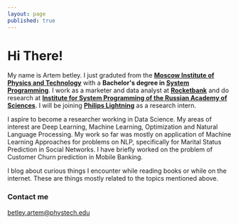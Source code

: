 ```yaml
---
layout: page
published: true
---
```


# Hi There!
My name is Artem betley. I just graduted from the **[Moscow Institute of Physics and Technology](https://www.mipt.ru/)** with a **Bachelor's degree in [System Programming](https://ispras.ru/)**. I work as a marketer and data analyst at **[Rocketbank](https://www.rocketbank.ru/)** and do research at **[Institute for System Programming of the Russian Academy of Sciences](https://ispras.ru/)**. I will be joining **[Philips Lightning](https://www.lighting.philips.com)** as a research intern.

I aspire to become a researcher working in Data Science. My areas of interest are Deep Learning, Machine Learning, Optimization and Natural Language Processing. My work so far was mostly on application of Machine Learning Approaches for problems on NLP, specifically for Marital Status Prediction in Social Networks. I have briefly worked on the problem of Customer Churn prediction in Mobile Banking. 

I blog about curious things I encounter while reading books or while on the internet. These are things mostly related to the topics mentioned above.

### Contact me

[betley.artem@phystech.edu](mailto:betley.artem@phystech.edu)
